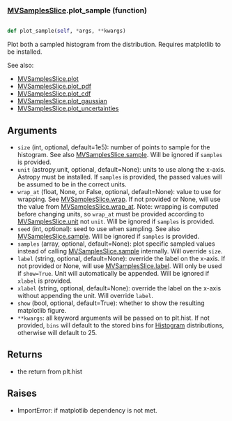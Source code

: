### [MVSamplesSlice](MVSamplesSlice.md).plot_sample (function)


```py

def plot_sample(self, *args, **kwargs)

```



Plot both a sampled histogram from the distribution.  Requires
matplotlib to be installed.

See also:

* [MVSamplesSlice.plot](MVSamplesSlice.plot.md)
* [MVSamplesSlice.plot_pdf](MVSamplesSlice.plot_pdf.md)
* [MVSamplesSlice.plot_cdf](MVSamplesSlice.plot_cdf.md)
* [MVSamplesSlice.plot_gaussian](MVSamplesSlice.plot_gaussian.md)
* [MVSamplesSlice.plot_uncertainties](MVSamplesSlice.plot_uncertainties.md)

Arguments
-----------
* `size` (int, optional, default=1e5): number of points to sample for
    the histogram.  See also [MVSamplesSlice.sample](MVSamplesSlice.sample.md).  Will be ignored
    if `samples` is provided.
* `unit` (astropy.unit, optional, default=None): units to use along
    the x-axis.  Astropy must be installed.  If `samples` is provided,
    the passed values will be assumed to be in the correct units.
* `wrap_at` (float, None, or False, optional, default=None): value to
    use for wrapping.  See [MVSamplesSlice.wrap](MVSamplesSlice.wrap.md).  If not provided or None,
    will use the value from [MVSamplesSlice.wrap_at](MVSamplesSlice.wrap_at.md).  Note: wrapping is
    computed before changing units, so `wrap_at` must be provided
    according to [MVSamplesSlice.unit](MVSamplesSlice.unit.md) not `unit`.  Will be ignored
    if `samples` is provided.
* `seed` (int, optional): seed to use when sampling.  See also
    [MVSamplesSlice.sample](MVSamplesSlice.sample.md).  Will be ignored if `samples` is provided.
* `samples` (array, optional, default=None): plot specific sampled
    values instead of calling [MVSamplesSlice.sample](MVSamplesSlice.sample.md) internally.  Will override
    `size`.
* `label` (string, optional, default=None): override the label on the
    x-axis.  If not provided or None, will use [MVSamplesSlice.label](MVSamplesSlice.label.md).  Will
    only be used if `show=True`.  Unit will automatically be appended.
    Will be ignored if `xlabel` is provided.
* `xlabel` (string, optional, default=None): override the label on the
    x-axis without appending the unit.  Will override `label`.
* `show` (bool, optional, default=True): whether to show the resulting
    matplotlib figure.
* `**kwargs`: all keyword arguments will be passed on to plt.hist.  If
    not provided, `bins` will default to the stored bins for [Histogram](Histogram.md)
    distributions, otherwise will default to 25.

Returns
--------
* the return from plt.hist

Raises
--------
* ImportError: if matplotlib dependency is not met.

